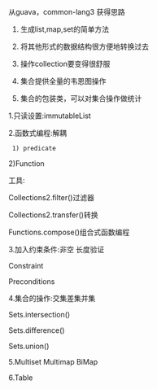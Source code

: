 从guava，common-lang3 获得思路

1. 生成list,map,set的简单方法
2. 将其他形式的数据结构很方便地转换过去
3. 操作collection要变得很舒服
4. 集合提供全量的韦恩图操作

5. 集合的包装类，可以对集合操作做统计


1.只读设置:immutableList

2.函数式编程:解耦

     1) predicate

  2)Function

  工具:

Collections2.filter()过滤器

Collections2.transfer()转换

Functions.compose()组合式函数编程                    

3.加入约束条件:非空  长度验证

Constraint

Preconditions

4.集合的操作:交集差集并集

Sets.intersection()

Sets.difference()

Sets.union()

5.Multiset  Multimap  BiMap

6.Table